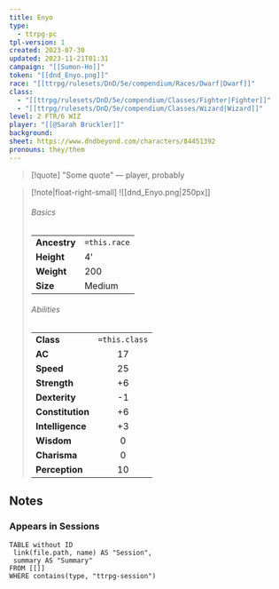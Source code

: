 ```yaml
---
title: Enyo
type:
  - ttrpg-pc
tpl-version: 1
created: 2023-07-30
updated: 2023-11-21T01:31
campaign: "[[Sumon-Ho]]"
token: "[[dnd_Enyo.png]]"
race: "[[ttrpg/rulesets/DnD/5e/compendium/Races/Dwarf|Dwarf]]"
class:
  - "[[ttrpg/rulesets/DnD/5e/compendium/Classes/Fighter|Fighter]]"
  - "[[ttrpg/rulesets/DnD/5e/compendium/Classes/Wizard|Wizard]]"
level: 2 FTR/6 WIZ
player: "[[@Sarah Bruckler]]"
background: 
sheet: https://www.dndbeyond.com/characters/84451392
pronouns: they/them
---
```


> [!quote]
> "Some quote"
>   — player, probably


> [!note|float-right-small] 
> ![[dnd_Enyo.png|250px]]
> 
> ###### Basics
> | | |
> | --- | --- |
> | **Ancestry** | `=this.race` |
> | **Height**  | 4' |
> | **Weight** | 200 |
> | **Size** | Medium |
> ###### Abilities
> | | |
> | --- | :---: |
> | **Class** | `=this.class` |
> | **AC** | 17 |
> | **Speed** | 25 |
> | **Strength**  | +6 |
> | **Dexterity** | -1 |
> | **Constitution** | +6 |
> | **Intelligence** | +3 |
> | **Wisdom** | 0 |
> | **Charisma** | 0 |
> | **Perception** | 10 |



## Notes


### Appears in Sessions

```dataview
TABLE without ID
 link(file.path, name) AS "Session",
 summary AS "Summary"
FROM [[]]
WHERE contains(type, "ttrpg-session")
```
